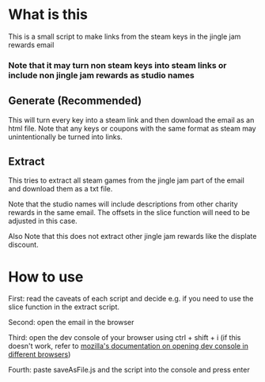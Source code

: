 # What is this

This is a small script to make links from the steam keys in the jingle jam rewards email

### Note that it may turn non steam keys into steam links or include non jingle jam rewards as studio names

## Generate (Recommended)

This will turn every key into a steam link and then download the email as an html file. Note that any keys or coupons with the same format as steam may unintentionally be turned into links.

## Extract

This tries to extract all steam games from the jingle jam part of the email and download them as a txt file.

Note that the studio names will include descriptions from other charity rewards in the same email. The offsets in the slice function will need to be adjusted in this case.

Also Note that this does not extract other jingle jam rewards like the displate discount.

# How to use

First: read the caveats of each script and decide e.g. if you need to use the slice function in the extract script.

Second: open the email in the browser

Third: open the dev console of your browser using ctrl + shift + i
(if this doesn't work, refer to [mozilla's documentation on opening dev console in different browsers](https://developer.mozilla.org/en-US/docs/Learn/Common_questions/Tools_and_setup/What_are_browser_developer_tools))

Fourth: paste saveAsFile.js and the script into the console and press enter
